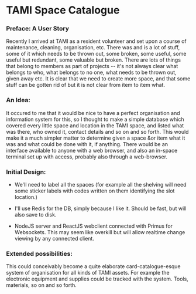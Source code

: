 


# TAMI Space Catalogue



### Preface: A User Story

Recently I arrived at TAMI as a resident volunteer and set upon a course of maintenance, cleaning, organisation, etc.  There was and is a lot of stuff, some of it which needs to be thrown out, some broken, some useful, some useful but redundant, some valuable but broken. There are lots of things that belong to members as part of projects -- it's not always clear what belongs to who, what belongs to no one, what needs to be thrown out, given away etc.  It is clear that we need to create more space, and that some stuff can be gotten rid of but it is not clear from item to item what.


### An Idea:

It occured to me that it would be nice to have a perfect organisation and information system for this, so I thought to make a simple database which covered every little space and location in the TAMI space, and listed what was there, who owned it, contact details and so on and so forth.  This would make it a much simpler matter to determine given a space &or item what it was and what could be done with it, if anything.  There would be an interface available to anyone with a web browser, and also an in-space terminal set up with access, probably also through a web-browser.



### Initial Design:

- We'll need to label all the spaces (for example all the shelving will need some sticker labels with codes written on them identifying the slot location.)

- I'll use Redis for the DB, simply because I like it. Should be fast, but will also save to disk.

- NodeJS server and ReactJS webclient connected with Primus for Websockets.  This may seem like overkill but will allow realtime change viewing by any connected client.


### Extended possibilities:

This could conceivably become a quite elaborate card-catalogue-esque system of organisation for all kinds of TAMI assets.  For example the electronic equipment and supplies could be tracked with the system.  Tools, materials, so on and so forth.
